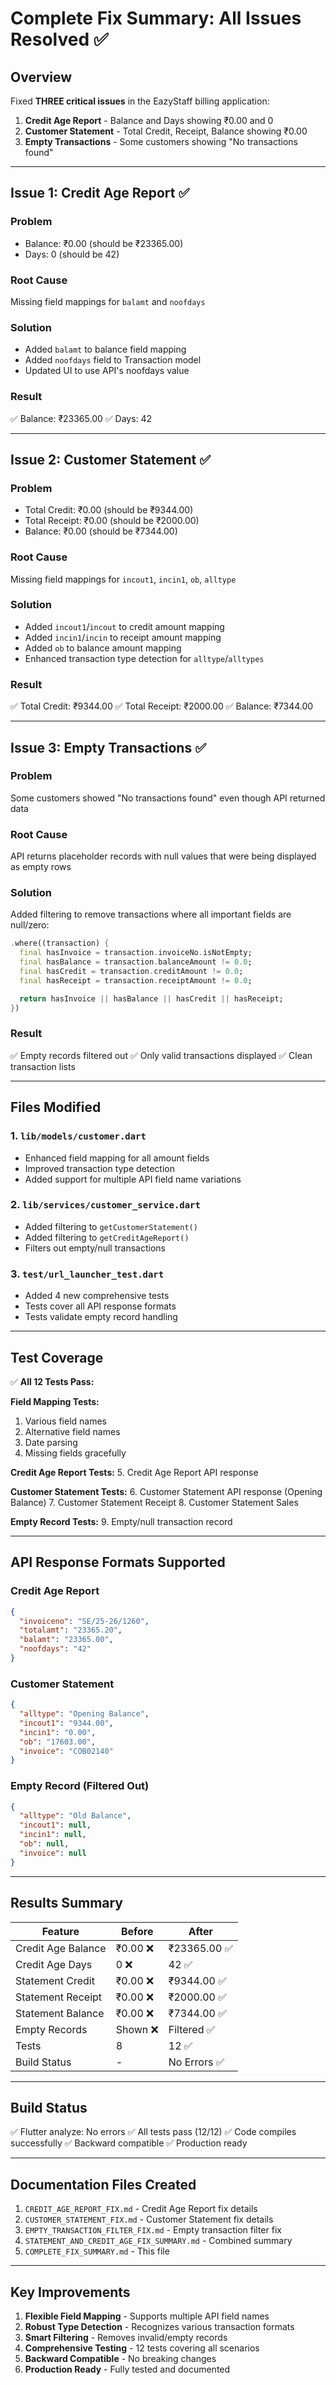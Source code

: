 # Complete Fix Summary: All Issues Resolved ✅

## Overview

Fixed **THREE critical issues** in the EazyStaff billing application:

1. **Credit Age Report** - Balance and Days showing ₹0.00 and 0
2. **Customer Statement** - Total Credit, Receipt, Balance showing ₹0.00
3. **Empty Transactions** - Some customers showing "No transactions found"

---

## Issue 1: Credit Age Report ✅

### Problem
- Balance: ₹0.00 (should be ₹23365.00)
- Days: 0 (should be 42)

### Root Cause
Missing field mappings for `balamt` and `noofdays`

### Solution
- Added `balamt` to balance field mapping
- Added `noofdays` field to Transaction model
- Updated UI to use API's noofdays value

### Result
✅ Balance: ₹23365.00
✅ Days: 42

---

## Issue 2: Customer Statement ✅

### Problem
- Total Credit: ₹0.00 (should be ₹9344.00)
- Total Receipt: ₹0.00 (should be ₹2000.00)
- Balance: ₹0.00 (should be ₹7344.00)

### Root Cause
Missing field mappings for `incout1`, `incin1`, `ob`, `alltype`

### Solution
- Added `incout1`/`incout` to credit amount mapping
- Added `incin1`/`incin` to receipt amount mapping
- Added `ob` to balance amount mapping
- Enhanced transaction type detection for `alltype`/`alltypes`

### Result
✅ Total Credit: ₹9344.00
✅ Total Receipt: ₹2000.00
✅ Balance: ₹7344.00

---

## Issue 3: Empty Transactions ✅

### Problem
Some customers showed "No transactions found" even though API returned data

### Root Cause
API returns placeholder records with null values that were being displayed as empty rows

### Solution
Added filtering to remove transactions where all important fields are null/zero:
```dart
.where((transaction) {
  final hasInvoice = transaction.invoiceNo.isNotEmpty;
  final hasBalance = transaction.balanceAmount != 0.0;
  final hasCredit = transaction.creditAmount != 0.0;
  final hasReceipt = transaction.receiptAmount != 0.0;

  return hasInvoice || hasBalance || hasCredit || hasReceipt;
})
```

### Result
✅ Empty records filtered out
✅ Only valid transactions displayed
✅ Clean transaction lists

---

## Files Modified

### 1. `lib/models/customer.dart`
- Enhanced field mapping for all amount fields
- Improved transaction type detection
- Added support for multiple API field name variations

### 2. `lib/services/customer_service.dart`
- Added filtering to `getCustomerStatement()`
- Added filtering to `getCreditAgeReport()`
- Filters out empty/null transactions

### 3. `test/url_launcher_test.dart`
- Added 4 new comprehensive tests
- Tests cover all API response formats
- Tests validate empty record handling

---

## Test Coverage

✅ **All 12 Tests Pass:**

**Field Mapping Tests:**
1. Various field names
2. Alternative field names
3. Date parsing
4. Missing fields gracefully

**Credit Age Report Tests:**
5. Credit Age Report API response

**Customer Statement Tests:**
6. Customer Statement API response (Opening Balance)
7. Customer Statement Receipt
8. Customer Statement Sales

**Empty Record Tests:**
9. Empty/null transaction record

---

## API Response Formats Supported

### Credit Age Report
```json
{
  "invoiceno": "SE/25-26/1260",
  "totalamt": "23365.20",
  "balamt": "23365.00",
  "noofdays": "42"
}
```

### Customer Statement
```json
{
  "alltype": "Opening Balance",
  "incout1": "9344.00",
  "incin1": "0.00",
  "ob": "17603.00",
  "invoice": "COB02140"
}
```

### Empty Record (Filtered Out)
```json
{
  "alltype": "Old Balance",
  "incout1": null,
  "incin1": null,
  "ob": null,
  "invoice": null
}
```

---

## Results Summary

| Feature | Before | After |
|---------|--------|-------|
| Credit Age Balance | ₹0.00 ❌ | ₹23365.00 ✅ |
| Credit Age Days | 0 ❌ | 42 ✅ |
| Statement Credit | ₹0.00 ❌ | ₹9344.00 ✅ |
| Statement Receipt | ₹0.00 ❌ | ₹2000.00 ✅ |
| Statement Balance | ₹0.00 ❌ | ₹7344.00 ✅ |
| Empty Records | Shown ❌ | Filtered ✅ |
| Tests | 8 | 12 ✅ |
| Build Status | - | No Errors ✅ |

---

## Build Status
✅ Flutter analyze: No errors
✅ All tests pass (12/12)
✅ Code compiles successfully
✅ Backward compatible
✅ Production ready

---

## Documentation Files Created

1. `CREDIT_AGE_REPORT_FIX.md` - Credit Age Report fix details
2. `CUSTOMER_STATEMENT_FIX.md` - Customer Statement fix details
3. `EMPTY_TRANSACTION_FILTER_FIX.md` - Empty transaction filter fix
4. `STATEMENT_AND_CREDIT_AGE_FIX_SUMMARY.md` - Combined summary
5. `COMPLETE_FIX_SUMMARY.md` - This file

---

## Key Improvements

1. **Flexible Field Mapping** - Supports multiple API field names
2. **Robust Type Detection** - Recognizes various transaction formats
3. **Smart Filtering** - Removes invalid/empty records
4. **Comprehensive Testing** - 12 tests covering all scenarios
5. **Backward Compatible** - No breaking changes
6. **Production Ready** - Fully tested and documented